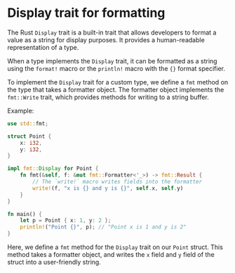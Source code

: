 # Display trait for formatting

The Rust `Display` trait is a built-in trait that allows developers to format a value as a string for display purposes. It provides a human-readable representation of a type.

When a type implements the `Display` trait, it can be formatted as a string using the `format!` macro or the `println!` macro with the `{}` format specifier.

To implement the `Display` trait for a custom type, we define a `fmt` method on the type that takes a formatter object. The formatter object implements the `fmt::Write` trait, which provides methods for writing to a string buffer.

Example:

```rust
use std::fmt;

struct Point {
    x: i32,
    y: i32,
}

impl fmt::Display for Point {
    fn fmt(&self, f: &mut fmt::Formatter<'_>) -> fmt::Result {
        // The `write!` macro writes fields into the formatter
        write!(f, "x is {} and y is {}", self.x, self.y)
    }
}

fn main() {
    let p = Point { x: 1, y: 2 };
    println!("Point {}", p); // "Point x is 1 and y is 2"
}
```
Here, we define a `fmt` method for the `Display` trait on our `Point` struct. This method takes a formatter object, and writes the `x` field and `y` field of the struct into a user-friendly string.
